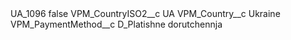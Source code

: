 <?xml version="1.0" encoding="UTF-8"?>
<CustomMetadata xmlns="http://soap.sforce.com/2006/04/metadata" xmlns:xsi="http://www.w3.org/2001/XMLSchema-instance" xmlns:xsd="http://www.w3.org/2001/XMLSchema">
    <label>UA_1096</label>
    <protected>false</protected>
    <values>
        <field>VPM_CountryISO2__c</field>
        <value xsi:type="xsd:string">UA</value>
    </values>
    <values>
        <field>VPM_Country__c</field>
        <value xsi:type="xsd:string">Ukraine</value>
    </values>
    <values>
        <field>VPM_PaymentMethod__c</field>
        <value xsi:type="xsd:string">D_Platishne dorutchennja</value>
    </values>
</CustomMetadata>
